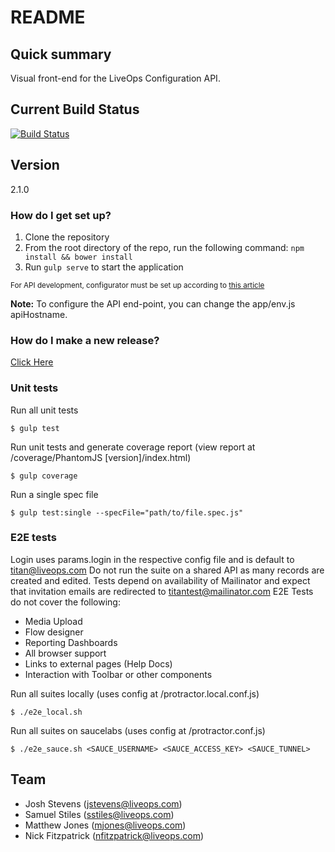 # README #

## Quick summary ##
Visual front-end for the LiveOps Configuration API.

## Current Build Status ##
[![Build Status](https://vpn.liveopslabs.com/buildStatus/icon?job=config-ui)](http://jenkins.liveopslabs.com/job/config-ui/)

## Version ##
2.1.0

### How do I get set up? ###

1. Clone the repository
1. From the root directory of the repo, run the following command: `npm install && bower install`
1. Run `gulp serve` to start the application

<sub>For API development, configurator must be set up according to [this article](https://liveops.atlassian.net/wiki/display/TITAN/Local+Configurator+Environment+Setup)</sub>

**Note:** To configure the API end-point, you can change the app/env.js apiHostname.

### How do I make a new release? ###

[Click Here](https://liveops.atlassian.net/wiki/display/TITAN/Releasing+a+new+Config-UI)

### Unit tests ###
Run all unit tests
```shell
$ gulp test
```

Run unit tests and generate coverage report (view report at /coverage/PhantomJS [version]/index.html)
```shell
$ gulp coverage
```

Run a single spec file
```shell
$ gulp test:single --specFile="path/to/file.spec.js"
```

### E2E tests ###
Login uses params.login in the respective config file and is default to titan@liveops.com
Do not run the suite on a shared API as many records are created and edited.
Tests depend on availability of Mailinator and expect that invitation emails are redirected to titantest@mailinator.com
E2E Tests do not cover the following:
* Media Upload
* Flow designer
* Reporting Dashboards
* All browser support
* Links to external pages (Help Docs)
* Interaction with Toolbar or other components

Run all suites locally (uses config at /protractor.local.conf.js)
```shell
$ ./e2e_local.sh
```

Run all suites on saucelabs (uses config at /protractor.conf.js)
```shell
$ ./e2e_sauce.sh <SAUCE_USERNAME> <SAUCE_ACCESS_KEY> <SAUCE_TUNNEL>
```

## Team ##
* Josh Stevens (jstevens@liveops.com)
* Samuel Stiles (sstiles@liveops.com)
* Matthew Jones (mjones@liveops.com)
* Nick Fitzpatrick (nfitzpatrick@liveops.com)
